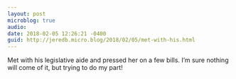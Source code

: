 ```yaml
---
layout: post
microblog: true
audio: 
date: 2018-02-05 12:26:21 -0400
guid: http://jeredb.micro.blog/2018/02/05/met-with-his.html
---
```

Met with his legislative aide and pressed her on a few bills. I’m sure nothing will come of it, but trying to do my part!
